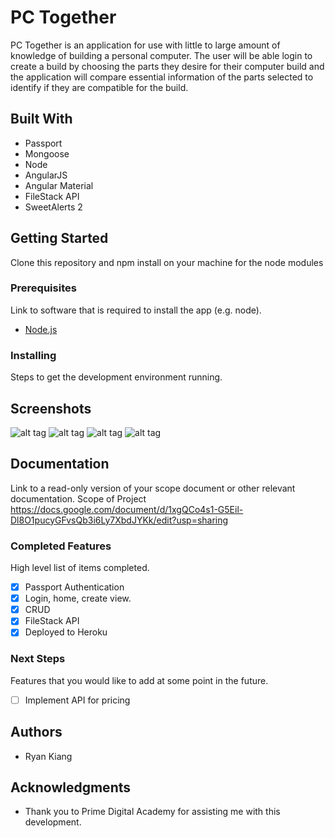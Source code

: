 # PC Together

PC Together is an application for use with little to large amount of knowledge of building a personal computer. The user will be able login to create a build by choosing the parts they desire for their computer build and the application will compare essential information of the parts selected to identify if they are compatible for the build. 

## Built With

- Passport
- Mongoose
- Node
- AngularJS
- Angular Material
- FileStack API
- SweetAlerts 2

## Getting Started

Clone this repository and npm install on your machine for the node modules

### Prerequisites

Link to software that is required to install the app (e.g. node).

- [Node.js](https://nodejs.org/en/)


### Installing

Steps to get the development environment running.

## Screenshots

![alt tag](/assets/login.png)
![alt tag](/assets/home.png)
![alt tag](/assets/home2.png)
![alt tag](/assets/create.png)

## Documentation

Link to a read-only version of your scope document or other relevant documentation.
Scope of Project
https://docs.google.com/document/d/1xgQCo4s1-G5Eil-Dl8O1pucyGFvsQb3i6Ly7XbdJYKk/edit?usp=sharing

### Completed Features

High level list of items completed.

- [x] Passport Authentication
- [x] Login, home, create view.
- [x] CRUD
- [x] FileStack API
- [x] Deployed to Heroku

### Next Steps

Features that you would like to add at some point in the future.

- [ ] Implement API for pricing

## Authors

* Ryan Kiang


## Acknowledgments

* Thank you to Prime Digital Academy for assisting me with this development.
